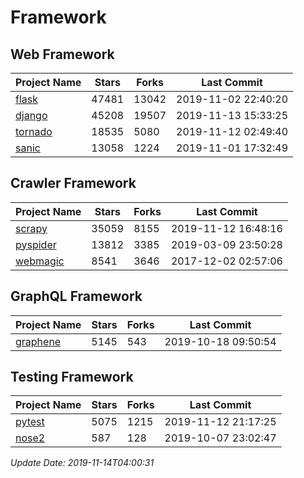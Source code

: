 # Framework

## Web Framework

| Project Name | Stars | Forks | Last Commit |
| ------------ | ----- | ----- | ----------- |
| [flask](https://github.com/pallets/flask) | 47481 | 13042 | 2019-11-02 22:40:20 |
| [django](https://github.com/django/django) | 45208 | 19507 | 2019-11-13 15:33:25 |
| [tornado](https://github.com/tornadoweb/tornado) | 18535 | 5080 | 2019-11-12 02:49:40 |
| [sanic](https://github.com/huge-success/sanic) | 13058 | 1224 | 2019-11-01 17:32:49 |

## Crawler Framework

| Project Name | Stars | Forks | Last Commit |
| ------------ | ----- | ----- | ----------- |
| [scrapy](https://github.com/scrapy/scrapy) | 35059 | 8155 | 2019-11-12 16:48:16 |
| [pyspider](https://github.com/binux/pyspider) | 13812 | 3385 | 2019-03-09 23:50:28 |
| [webmagic](https://github.com/code4craft/webmagic) | 8541 | 3646 | 2017-12-02 02:57:06 |

## GraphQL Framework

| Project Name | Stars | Forks | Last Commit |
| ------------ | ----- | ----- | ----------- |
| [graphene](https://github.com/graphql-python/graphene) | 5145 | 543 | 2019-10-18 09:50:54 |

## Testing Framework

| Project Name | Stars | Forks | Last Commit |
| ------------ | ----- | ----- | ----------- |
| [pytest](https://github.com/pytest-dev/pytest) | 5075 | 1215 | 2019-11-12 21:17:25 |
| [nose2](https://github.com/nose-devs/nose2) | 587 | 128 | 2019-10-07 23:02:47 |

*Update Date: 2019-11-14T04:00:31*